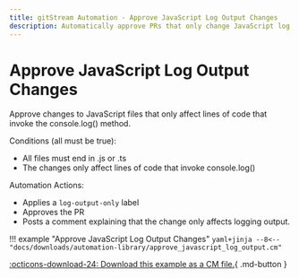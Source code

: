 ```yaml
---
title: gitStream Automation - Approve JavaScript Log Output Changes
description: Automatically approve PRs that only change JavaScript log output.
---
```

# Approve JavaScript Log Output Changes

Approve changes to JavaScript files that only affect lines of code that invoke the console.log() method.

Conditions (all must be true):

* All files must end in .js or .ts
* The changes only affect lines of code that invoke console.log()

Automation Actions:

* Applies a `log-output-only` label
* Approves the PR
* Posts a comment explaining that the change only affects logging output.

!!! example "Approve JavaScript Log Output Changes"
    ```yaml+jinja
    --8<-- "docs/downloads/automation-library/approve_javascript_log_output.cm"
    ```
    <div class="result" markdown>
      <span>
      [:octicons-download-24: Download this example as a CM file.](/downloads/automation-library/approve_javascript_log_output.cm){ .md-button }
      </span>
    </div>